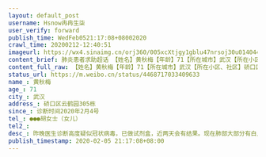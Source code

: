 ```yaml
---
layout: default_post
username: Hsnow冉冉生柒
user_verify: forward
publish_time: WedFeb0521:17:08+08002020
crawl_time: 20200212-12:40:51
imageurl: https://wx4.sinaimg.cn/orj360/005xcXtjgy1gblu47nrsoj30u014044w.jpg,https://wx2.sinaimg.cn/orj360/005xcXtjgy1gblu485pnsj30u0140afa.jpg,https://wx1.sinaimg.cn/orj360/005xcXtjgy1gblu474eiwj30u0140wjv.jpg,https://wx1.sinaimg.cn/orj360/005xcXtjgy1gblu48ksw5j30u01400xv.jpg,https://wx1.sinaimg.cn/orj360/005xcXtjgy1gblu496silj30u0140al5.jpg,https://wx2.sinaimg.cn/orj360/005xcXtjgy1gblu49plgtj30u0140tiu.jpg,https://wx2.sinaimg.cn/orj360/005xcXtjgy1gblu4ab5caj30u0140akp.jpg,https://wx3.sinaimg.cn/orj360/005xcXtjgy1gblu4avxd2j30u0140qe7.jpg
content_brief: 肺炎患者求助超话 【姓名】黄秋梅【年龄】71【所在城市】武汉【所在小区、社区】硚口区云鹤园305栋【患病时间】诊断时间2020年2月4号【联系方式】●●●胡女士（女儿）【其他紧急联系人】【病情描述】 昨晚医生诊断高度疑似冠状病毒，已做试剂盒，近两天会有结果。现在肺部大部分有白 ...全文
content_full_raw: 【姓名】黄秋梅【年龄】71【所在城市】武汉【所在小区、社区】硚口区云鹤园305栋【患病时间】诊断时间2020年2月4号【联系方式】●●●胡女士（女儿）【其他紧急联系人】【病情描述】昨晚医生诊断高度疑似冠状病毒，已做试剂盒，近两天会有结果。现在肺部大部分有白点和斑片，呼吸困难，看病一直在吸氧，情况严重。其多年患有糖尿病、血压高、胃病等，会伴发很多并发症。打了很多市长热线、求助电话、上报人民日报、国务院疫情等APP，还是无果，最终都是需要上报等待！现在求助各位友人是否有渠道得到医院救助，本人感谢万分🙏🙏🙏
status_url: https://m.weibo.cn/status/4468717033409633
name_: 黄秋梅
age_: 71
city_: 武汉
address_: 硚口区云鹤园305栋
since_: 诊断时间2020年2月4号
tel_: ●●●胡女士（女儿）
tel2_: 
desc_: 昨晚医生诊断高度疑似冠状病毒，已做试剂盒，近两天会有结果。现在肺部大部分有白点和斑片，呼吸困难，看病一直在吸氧，情况严重。其多年患有糖尿病、血压高、胃病等，会伴发很多并发症。打了很多市长热线、求助电话、上报人民日报、国务院疫情等APP，还是无果，最终都是需要上报等待！现在求助各位友人是否有渠道得到医院救助，本人感谢万分🙏🙏🙏
publish_timestamp: 2020-02-05 21:17:08+08:00
---
```

